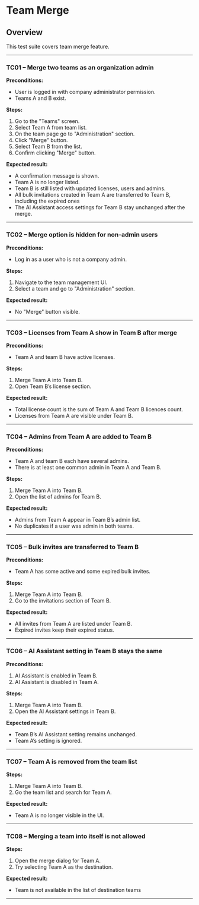 # Team Merge

## Overview
This test suite covers team merge feature.

---

### TC01 – Merge two teams as an organization admin
**Preconditions:**
- User is logged in with company administrator permission.
- Teams A and B exist.

**Steps:**
1. Go to the "Teams" screen.
2. Select Team A from team list.
3. On the team page go to "Administration" section.
4. Click "Merge" button.
5. Select Team B from the list.
6. Confirm clicking "Merge" button.

**Expected result:**
- A confirmation message is shown.
- Team A is no longer listed.
- Team B is still listed with updated licenses, users and admins.
- All bulk invitations created in Team A are transferred to Team B, including the expired ones
- The AI Assistant access settings for Team B stay unchanged after the merge.
---

### TC02 – Merge option is hidden for non-admin users
**Preconditions:**
- Log in as a user who is not a company admin.

**Steps:**
1. Navigate to the team management UI.
2. Select a team and go to "Administration" section.

**Expected result:**
- No "Merge" button visible.

---

### TC03 – Licenses from Team A show in Team B after merge
**Preconditions:**
- Team A and team B have active licenses.

**Steps:**
1. Merge Team A into Team B.
2. Open Team B’s license section.

**Expected result:**
- Total license count is the sum of Team A and Team B licences count.
- Licenses from Team A are visible under Team B.

---

### TC04 – Admins from Team A are added to Team B
**Preconditions:**
- Team A and team B each have several admins.
- There is at least one common admin in Team A and Team B.

**Steps:**
1. Merge Team A into Team B.
2. Open the list of admins for Team B.

**Expected result:**
- Admins from Team A appear in Team B’s admin list.
- No duplicates if a user was admin in both teams.

---

### TC05 – Bulk invites are transferred to Team B
**Preconditions:**
- Team A has some active and some expired bulk invites.

**Steps:**
1. Merge Team A into Team B.
2. Go to the invitations section of Team B.

**Expected result:**
- All invites from Team A are listed under Team B.
- Expired invites keep their expired status.

---

### TC06 – AI Assistant setting in Team B stays the same
**Preconditions:**
1. AI Assistant is enabled in Team B.
2. AI Assistant is disabled in Team A.

**Steps:**
1. Merge Team A into Team B.
2. Open the AI Assistant settings in Team B.

**Expected result:**
- Team B’s AI Assistant setting remains unchanged.
- Team A’s setting is ignored.

---

### TC07 – Team A is removed from the team list
**Steps:**
1. Merge Team A into Team B.
2. Go the team list and search for Team A.

**Expected result:**
- Team A is no longer visible in the UI.

---

### TC08 – Merging a team into itself is not allowed
**Steps:**
1. Open the merge dialog for Team A.
2. Try selecting Team A as the destination.

**Expected result:**
- Team is not available in the list of destination teams

---

